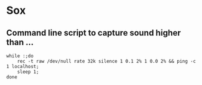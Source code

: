 # Sox

## Command line script to capture sound higher than ...

    while :;do 
    	rec -t raw /dev/null rate 32k silence 1 0.1 2% 1 0.0 2% && ping -c 1 localhost;
    	sleep 1; 
    done